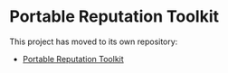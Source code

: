 # Portable Reputation Toolkit

This project has moved to its own repository:   

* [Portable Reputation Toolkit](https://github.com/WebOfTrustInfo/portable-reputation-toolkit)
